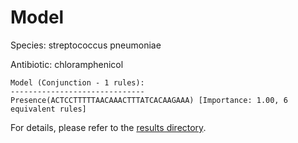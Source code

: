 
# Model

Species: streptococcus pneumoniae

Antibiotic: chloramphenicol

```
Model (Conjunction - 1 rules):
------------------------------
Presence(ACTCCTTTTTAACAAACTTTATCACAAGAAA) [Importance: 1.00, 6 equivalent rules]

```

For details, please refer to the [results directory](../../../../../results/scm_b/streptococcus%20pneumoniae/chloramphenicol/repeat_8/).

